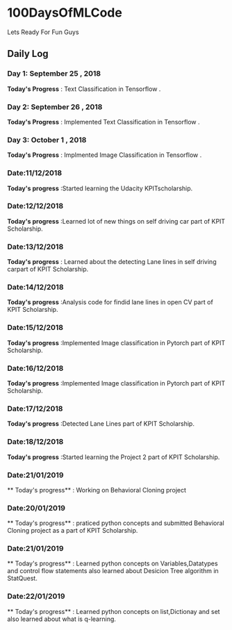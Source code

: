 # 100DaysOfMLCode

  Lets Ready For Fun Guys

## Daily Log



### Day 1: September 25 , 2018
 **Today's Progress** : Text Classification in Tensorflow .

### Day 2: September 26 , 2018
 **Today's Progress** : Implemented Text Classification in Tensorflow .

### Day 3: October 1  , 2018
 **Today's Progress** : Implmented  Image Classification in Tensorflow .

### Date:11/12/2018
 **Today's progress** :Started learning the  Udacity KPITscholarship.

### Date:12/12/2018
 **Today's progress** :Learned lot of new things on self driving car part of KPIT Scholarship.

### Date:13/12/2018
 **Today's progress** : Learned about the detecting Lane lines in self driving carpart of KPIT Scholarship.

### Date:14/12/2018
 **Today's progress** :Analysis code for findid lane lines in open CV part of KPIT Scholarship.

### Date:15/12/2018
 **Today's progress** :Implemented Image classification in Pytorch part of KPIT Scholarship.

### Date:16/12/2018
 **Today's progress** :Implemented Image classification in Pytorch part of KPIT Scholarship.

### Date:17/12/2018
 **Today's progress** :Detected Lane Lines part of KPIT  Scholarship.

### Date:18/12/2018
 **Today's progress** :Started learning the Project 2  part of KPIT  Scholarship.

### Date:21/01/2019
 ** Today's progress** : Working on Behavioral Cloning project

### Date:20/01/2019
 ** Today's progress** : praticed  python concepts and submitted Behavioral Cloning  project as a part of KPIT Scholarship.

### Date:21/01/2019
 ** Today's progress** : Learned python concepts on Variables,Datatypes and control flow statements also learned about Desicion Tree algorithm in StatQuest.

### Date:22/01/2019
 ** Today's progress** : Learned python concepts on list,Dictionay and set also learned about what is q-learning.


 








